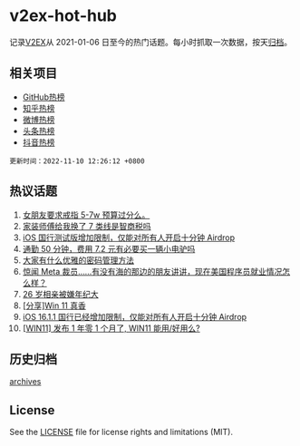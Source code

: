 # v2ex-hot-hub

 记录[V2EX](https://www.v2ex.com/)从 2021-01-06 日至今的热门话题。每小时抓取一次数据，按天[归档](archives)。
 
 ## 相关项目

- [GitHub热榜](https://github.com/lonnyzhang423/github-hot-hub)
- [知乎热榜](https://github.com/lonnyzhang423/zhihu-hot-hub)
- [微博热榜](https://github.com/lonnyzhang423/weibo-hot-hub)
- [头条热榜](https://github.com/lonnyzhang423/toutiao-hot-hub)
- [抖音热榜](https://github.com/lonnyzhang423/douyin-hot-hub)


 `更新时间：2022-11-10 12:26:12 +0800`

## 热议话题

1. [女朋友要求戒指 5-7w 预算过分么。](https://www.v2ex.com/t/893975)
1. [家装师傅给我换了 7 类线是智商税吗](https://www.v2ex.com/t/893852)
1. [iOS 国行测试版增加限制，仅能对所有人开启十分钟 Airdrop](https://www.v2ex.com/t/893929)
1. [通勤 50 分钟，费用 7.2 元有必要买一辆小电驴吗](https://www.v2ex.com/t/894028)
1. [大家有什么优雅的密码管理方法](https://www.v2ex.com/t/893857)
1. [惊闻 Meta 裁员……有没有海的那边的朋友讲讲，现在美国程序员就业情况怎么样？](https://www.v2ex.com/t/893942)
1. [26 岁相亲被嫌年纪大](https://www.v2ex.com/t/893863)
1. [[分享]Win 11 真香](https://www.v2ex.com/t/893847)
1. [iOS 16.1.1 国行已经增加限制，仅能对所有人开启十分钟 Airdrop](https://www.v2ex.com/t/894007)
1. [[WIN11] 发布 1 年零 1 个月了, WIN11 能用/好用么?](https://www.v2ex.com/t/893869)

## 历史归档

[archives](archives)

## License

See the [LICENSE](LICENSE) file for license rights and limitations (MIT).
